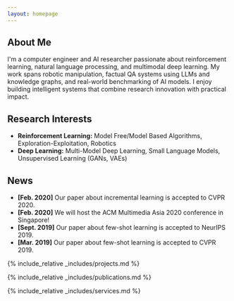 ```yaml
---
layout: homepage
---
```


## About Me

I'm a computer engineer and AI researcher passionate about reinforcement learning, natural language processing, and multimodal deep learning.
My work spans robotic manipulation, factual QA systems using LLMs and knowledge graphs, and real-world benchmarking of AI models.
I enjoy building intelligent systems that combine research innovation with practical impact.

## Research Interests

- **Reinforcement Learning:** Model Free/Model Based Algorithms, Exploration-Exploitation, Robotics
- **Deep Learning:** Multi-Model Deep Learning, Small Language Models, Unsupervised Learning (GANs, VAEs)

## News

- **[Feb. 2020]** Our paper about incremental learning is accepted to CVPR 2020.
- **[Feb. 2020]** We will host the ACM Multimedia Asia 2020 conference in Singapore!
- **[Sept. 2019]** Our paper about few-shot learning is accepted to NeurIPS 2019.
- **[Mar. 2019]** Our paper about few-shot learning is accepted to CVPR 2019.

{% include_relative _includes/projects.md %}

{% include_relative _includes/publications.md %}

{% include_relative _includes/services.md %}
